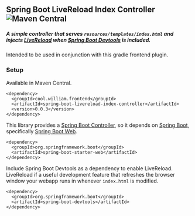 ## Spring Boot LiveReload Index Controller ![Maven Central](https://img.shields.io/maven-central/v/cool.william.frontend/spring-boot-livereload-index-controller)
##### A simple controller that serves `resources/templates/index.html` and injects [LiveReload](http://livereload.com/) when [Spring Boot Devtools](https://docs.spring.io/spring-boot/docs/current/reference/html/using-spring-boot.html#using-boot-devtools) is included.

Intended to be used in conjunction with this gradle frontend plugin.

### Setup
Available in Maven Central.
```
<dependency>
  <groupId>cool.william.frontend</groupId>
  <artifactId>spring-boot-livereload-index-controller</artifactId>
  <version>0.0.3</version>
</dependency>
```

This library provides a [Spring Boot Controller](https://www.baeldung.com/spring-controllers), so it depends on [Spring Boot](https://spring.io/projects/spring-boot), specifically [Spring Boot Web](https://spring.io/guides/gs/spring-boot/#_create_a_simple_web_application).
```
<dependency>
  <groupId>org.springframework.boot</groupId>
  <artifactId>spring-boot-starter-web</artifactId>
</dependency>
```

Include Spring Boot Devtools as a dependency to enable LiveReload. LiveReload if a useful development feature that refreshes the browser window your webapp runs in whenever `index.html` is modified.
```
<dependency>
  <groupId>org.springframework.boot</groupId>
  <artifactId>spring-boot-devtools</artifactId>
</dependency>
```
